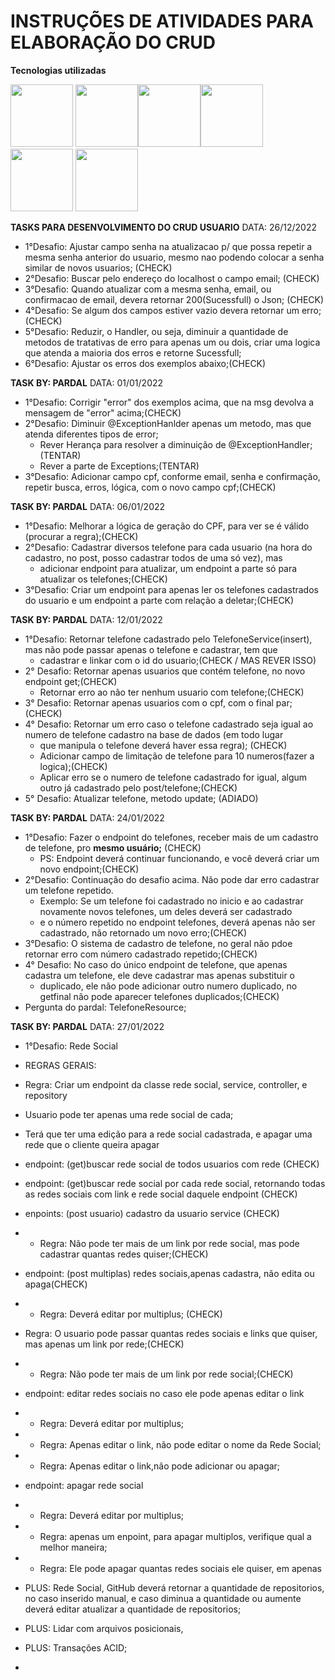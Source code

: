 # INSTRUÇÕES DE ATIVIDADES PARA ELABORAÇÃO DO CRUD


**Tecnologias utilizadas**

<img src="https://cdn.jsdelivr.net/gh/devicons/devicon/icons/java/java-original-wordmark.svg" width="100px" /> <img src="https://cdn.jsdelivr.net/gh/devicons/devicon/icons/spring/spring-original-wordmark.svg" width="100px" /><img src="https://cdn.jsdelivr.net/gh/devicons/devicon/icons/postgresql/postgresql-original-wordmark.svg" width="100px" /><img src="https://cdn.jsdelivr.net/gh/devicons/devicon/icons/git/git-original.svg" width="100px" /> <img src="https://cdn.jsdelivr.net/gh/devicons/devicon/icons/intellij/intellij-original-wordmark.svg" width="100px" /> 
            <img src="https://cdn.jsdelivr.net/gh/devicons/devicon/icons/docker/docker-original-wordmark.svg" width="100px" />


**TASKS PARA DESENVOLVIMENTO DO CRUD USUARIO**
DATA: 26/12/2022
* 1°Desafio: Ajustar campo senha na atualizacao p/ que possa repetir a mesma senha anterior do usuario, mesmo nao podendo colocar a senha similar de novos usuarios; (CHECK)
* 2°Desafio: Buscar pelo endereço do localhost o campo email; (CHECK)
* 3°Desafio: Quando atualizar com a mesma senha, email, ou confirmacao de email, devera retornar 200(Sucessfull) o Json; (CHECK)
* 4°Desafio: Se algum dos campos estiver vazio devera retornar um erro; (CHECK)
* 5°Desafio: Reduzir, o Handler, ou seja, diminuir a quantidade de metodos de tratativas de erro para apenas um ou dois, criar uma logica que atenda a maioria dos erros e retorne Sucessfull;
* 6°Desafio: Ajustar os erros dos exemplos abaixo;(CHECK)

**TASK BY: PARDAL**
DATA: 01/01/2022

* 1°Desafio: Corrigir "error" dos exemplos acima, que na msg devolva a mensagem de "error" acima;(CHECK)
* 2°Desafio: Diminuir @ExceptionHanlder apenas um metodo, mas que atenda diferentes tipos de error;
  * Rever Herança para resolver a diminuição de @ExceptionHandler;(TENTAR)
  * Rever a parte de Exceptions;(TENTAR)
* 3°Desafio: Adicionar campo cpf, conforme email, senha e confirmação, repetir busca, erros, lógica, com o novo campo cpf;(CHECK)

**TASK BY: PARDAL**
DATA: 06/01/2022

* 1°Desafio: Melhorar a lógica de geração do CPF, para ver se é válido (procurar a regra);(CHECK)
* 2°Desafio: Cadastrar diversos telefone para cada usuario (na hora do cadastro, no post, posso cadastrar todos de uma só vez), mas 
  * adicionar endpoint para atualizar, um endpoint a parte só para atualizar os telefones;(CHECK)
* 3°Desafio: Criar um endpoint para apenas ler os telefones cadastrados do usuario e um endpoint a parte com relação a deletar;(CHECK)

**TASK BY: PARDAL**
DATA: 12/01/2022

* 1°Desafio: Retornar telefone cadastrado pelo TelefoneService(insert), mas não pode passar apenas o telefone e cadastrar, tem que 
  * cadastrar e linkar com o id do usuario;(CHECK / MAS REVER ISSO)
* 2° Desafio: Retornar apenas usuarios que contém telefone, no novo endpoint get;(CHECK)
  * Retornar erro ao não ter nenhum usuario com telefone;(CHECK)
* 3° Desafio: Retornar apenas usuarios com o cpf, com o final par;(CHECK)
* 4° Desafio: Retornar um erro caso o telefone cadastrado seja igual ao numero de telefone cadastro na base de dados (em todo lugar
  * que manipula o telefone deverá haver essa regra); (CHECK)
  * Adicionar campo de limitação de telefone para 10 numeros(fazer a logica);(CHECK)
  * Aplicar erro se o numero de telefone cadastrado for igual, algum outro já cadastrado pelo post/telefone;(CHECK)
* 5° Desafio: Atualizar telefone, metodo update; (ADIADO)

**TASK BY: PARDAL**
DATA: 24/01/2022
* 1°Desafio: Fazer o endpoint do telefones, receber mais de um cadastro de telefone, pro **mesmo usuário;** (CHECK)
  * PS: Endpoint deverá continuar funcionando, e você deverá criar um novo endpoint;(CHECK)
* 2°Desafio: Continuação do desafio acima. Não pode dar erro cadastrar um telefone repetido.
  * Exemplo: Se um telefone foi cadastrado no inicio e ao cadastrar novamente novos telefones, um deles deverá ser cadastrado 
  * e o número repetido no endpoint telefones, deverá apenas não ser cadastrado, não retornado um novo erro;(CHECK)
* 3°Desafio: O sistema de cadastro de telefone, no geral não pdoe retornar erro com número cadastrado repetido;(CHECK)
* 4° Desafio: No caso do único endpoint de telefone, que apenas cadastra um telefone, ele deve cadastrar mas apenas substituir o 
  * duplicado, ele não pode adicionar outro numero duplicado, no getfinal não pode aparecer telefones duplicados;(CHECK)
* Pergunta do pardal: TelefoneResource;

**TASK BY: PARDAL**
DATA: 27/01/2022
* 1°Desafio: Rede Social
* REGRAS GERAIS:
* Regra: Criar um endpoint da classe rede social, service, controller, e repository
* Usuario pode ter apenas uma rede social de cada;
* Terá que ter uma edição para a rede social cadastrada, e apagar uma rede que o cliente queira apagar

* endpoint: (get)buscar rede social de todos usuarios com rede (CHECK)
* endpoint: (get)buscar rede social por cada rede social, retornando todas as redes sociais com link e rede social daquele endpoint (CHECK)

* enpoints: (post usuario) cadastro da usuario service (CHECK)
* * Regra: Não pode ter mais de um link por rede social, mas pode cadastrar quantas redes quiser;(CHECK)

* endpoint: (post multiplas) redes sociais,apenas cadastra, não edita ou apaga(CHECK)
* * Regra: Deverá editar por multiplus; (CHECK)
* Regra: O usuario pode passar quantas redes sociais e links que quiser, mas apenas um link por rede;(CHECK)
* * Regra: Não pode ter mais de um link por rede social;(CHECK)

* endpoint: editar redes sociais no caso ele pode apenas editar o link
* * Regra: Deverá editar por multiplus;
* * Regra: Apenas editar o link, não pode editar o nome da Rede Social;
* * Regra: Apenas editar o link,não pode adicionar ou apagar;

* endpoint: apagar rede social
* * Regra: Deverá editar por multiplus;
* * Regra: apenas um enpoint, para apagar multiplos, verifique qual a melhor maneira;
* * Regra: Ele pode apagar quantas redes sociais ele quiser, em apenas 

* PLUS: Rede Social, GitHub deverá retornar a quantidade de repositorios, no caso inserido manual, e caso diminua a quantidade ou aumente deverá
editar atualizar a quantidade de repositorios;
* PLUS: Lidar com arquivos posicionais, 
* PLUS: Transações ACID;



* 
